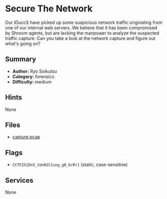 # Secure The Network
Our IDuccS have picked up some suspicious network traffic originating from one of our internal web servers. We believe that it has been compromised by Shroom agents, but are lacking the manpower to analyze the suspected traffic capture. Can you take a look at the network capture and figure out what's going on?


## Summary
- **Author:** Ryo Soikutsu
- **Category:** forensics
- **Difficulty:** medium


## Hints
None

## Files
- [capture.pcap](<dist/capture.pcap>)

## Flags
- `CCTF25{Dn5_tUnN3l1ing_g0_brRr}` (static, case-sensitive)

## Services
None

